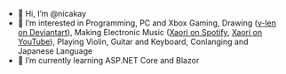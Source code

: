 - 👋 Hi, I’m @nicakay
- 👀 I’m interested in Programming, PC and Xbox Gaming, Drawing ([v-len on Deviantart](https://www.deviantart.com/v-len)), Making Electronic Music ([Xaori on Spotify](https://open.spotify.com/artist/5KzK81mwZ5v4tR4C6G9Pfo?si=FkBiQ_nMTWKy75dcsB4ApA), [Xaori on YouTube](https://www.youtube.com/@xaori340)), Playing Violin, Guitar and Keyboard, Conlanging and Japanese Language 
- 🌱 I’m currently learning ASP.NET Core and Blazor
<!--- 💞️ I’m looking to collaborate on ...
- 📫 How to reach me ... --->

<!---
nicakay/nicakay is a ✨ special ✨ repository because its `README.md` (this file) appears on your GitHub profile.
You can click the Preview link to take a look at your changes.
--->
